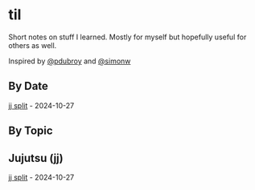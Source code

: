 # til

Short notes on stuff I learned. Mostly for myself but hopefully useful for others as well.

Inspired by [@pdubroy](https://github.com/pdubroy/til) and [@simonw](https://github.com/simonw/til)

## By Date

[jj split](./jj/2024-10-27-jj-split.md) - 2024-10-27

## By Topic

## Jujutsu (jj)

[jj split](./jj/2024-10-27-jj-split.md) - 2024-10-27
